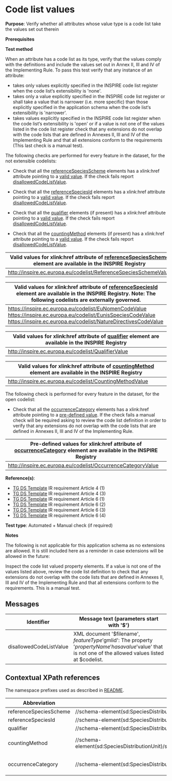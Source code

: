 # Code list values

**Purpose**: Verify whether all attributes whose value type is a code list take the values set out therein

**Prerequisites**

**Test method**

When an attribute has a code list as its type, verify that the values comply with the definitions and include the values set out in Annex II, III and IV of the Implementing Rule. To pass this test verify that any instance of an attribute:

* takes only values explicitly specified in the INSPIRE code list register when the code list‘s extensibility is 'none'.
* takes only a value explicitly specified in the INSPIRE code list register or shall take a value that is narrower (i.e. more specific) than those explicitly specified in the application schema when the code list‘s extensibility is 'narrower'.
* takes values explicitly specified in the INSPIRE code list register when the code list‘s extensibility is 'open' or if a value is not one of the values listed in the code list register check that any extensions do not overlap with the code lists that are defined in Annexes II, III and IV of the Implementing Rule and that all extensions conform to the requirements (This last check is a manual test).

The following checks are performed for every feature in the dataset, for the not extensible codelists:

* Check that all the [referenceSpeciesScheme](#referenceSpeciesScheme) elements has a xlink:href attribute pointing to a [valid value](#validValue1). If the check fails report [disallowedCodeListValue](#disallowedCodeListValue).

* Check that all the [referenceSpeciesId](#referenceSpeciesId) elements has a xlink:href attribute pointing to a [valid value](#validValue2). If the check fails report [disallowedCodeListValue](#disallowedCodeListValue).

* Check that all the [qualifier](#qualifier) elements (if present) has a xlink:href attribute pointing to a [valid value](#validValue3). If the check fails report [disallowedCodeListValue](#disallowedCodeListValue).

* Check that all the [countingMethod](#countingMethod) elements (if present) has a xlink:href attribute pointing to a [valid value](#validValue4). If the check fails report [disallowedCodeListValue](#disallowedCodeListValue).


| <a name="validValue1"></a> Valid values for xlink:href attribute of [referenceSpeciesScheme](#referenceSpeciesScheme) element are available in the INSPIRE Registry| 
| ---- | 
| http://inspire.ec.europa.eu/codelist/ReferenceSpeciesSchemeValue | 

| <a name="validValue2"></a> Valid values for xlink:href attribute of [referenceSpeciesId](#referenceSpeciesId) element are available in the INSPIRE Registry. Note: The following codelists are externally governed.| 
| ---- | 
| https://inspire.ec.europa.eu/codelist/EuNomenCodeValue <br> https://inspire.ec.europa.eu/codelist/EunisSpeciesCodeValue <br> https://inspire.ec.europa.eu/codelist/NatureDirectivesCodeValue|

| <a name="validValue3"></a> Valid values for xlink:href attribute of [qualifier](#qualifier) element are available in the INSPIRE Registry| 
| ---- | 
| http://inspire.ec.europa.eu/codelist/QualifierValue | 

| <a name="validValue4"></a> Valid values for xlink:href attribute of [countingMethod](#countingMethod) element are available in the INSPIRE Registry| 
| ---- | 
| http://inspire.ec.europa.eu/codelist/CountingMethodValue | 


The following check is performed for every feature in the dataset, for the open codelist:

* Check that all the [occurrenceCategory](#occurrenceCategory) elements has a xlink:href attribute pointing to a [pre-defined value](#preDefinedValue). If the check fails a manual check will be required asking to review the code list definition in order to verify that any extensions do not overlap with the code lists that are defined in Annexes II, III and IV of the Implementing Rule.

| <a name="preDefinedValue"></a> Pre-defined values for xlink:href attribute of [occurrenceCategory](#occurrenceCategory) element are available in the INSPIRE Registry| 
| ---- | 
| http://inspire.ec.europa.eu/codelist/OccurrenceCategoryValue | 


**Reference(s)**: 

* [TG DS Template](./README.md#ref_TG_DS_tmpl) IR requirement Article 4 (1)
* [TG DS Template](./README.md#ref_TG_DS_tmpl) IR requirement Article 4 (3)
* [TG DS Template](./README.md#ref_TG_DS_tmpl) IR requirement Article 6 (1)
* [TG DS Template](./README.md#ref_TG_DS_tmpl) IR requirement Article 6 (2)
* [TG DS Template](./README.md#ref_TG_DS_tmpl) IR requirement Article 6 (3)
* [TG DS Template](./README.md#ref_TG_DS_tmpl) IR requirement Article 6 (4)

**Test type**: Automated + Manual check (if required)

**Notes**

The following is not applicable for this application schema as no extensions are allowed. It is still included here as a reminder in case extensions will be allowed in the future:

Inspect the code list valued property elements. If a value is not one of the values listed above, review the code list definition to check that any extensions do not overlap with the code lists that are defined in Annexes II, III and IV of the Implementing Rule and that all extensions conform to the requirements. This is a manual test.

## Messages

Identifier  |  Message text (parameters start with '$')
---------------------------------------------------------- | -------------------------------------------------------------------------
disallowedCodeListValue <a name="disallowedCodeListValue"/>  |  XML document '$filename', $featureType '$gmlid': The property '$propertyName' has a value '$value' that is not one of the allowed values listed at $codelist. 

## Contextual XPath references

The namespace prefixes used as described in [README](./README.md#namespaces).

Abbreviation                                               |  XPath expression				|Multiplicity       |Voidable
---------------------------------------------------------- | -------------------------------|-------------------|---------
referenceSpeciesScheme <a name="referenceSpeciesScheme"></a>   | //schema-element(sd:SpeciesDistributionUnit)/sd:speciesName/sd:SpeciesNameType/sd:referenceSpeciesScheme | 1 | No
referenceSpeciesId <a name="referenceSpeciesId"></a>   | //schema-element(sd:SpeciesDistributionUnit)/sd:speciesName/sd:SpeciesNameType/sd:referenceSpeciesId | 1 | No
qualifier <a name="qualifier"></a> | //schema-element(sd:SpeciesDistributionUnit)sd:speciesName/sd:SpeciesNameType/sd:qualifier | 0..1 | Yes
countingMethod <a name="countingMethod"></a> | //schema-element(sd:SpeciesDistributionUnit)/sd:distributionInfo/sd:DistributionInfoType/sd:populationSize/sd:PopulationSizeType/sd:countingMethod | 1 (The parent is optional) | No
occurrenceCategory <a name ="occurrenceCategory"></a>	| //schema-element(sd:SpeciesDistributionUnit)/sd:distributionInfo/sd:DistributionInfoType/sd:occurrenceCategory/@xlink:href | 1 (The parent is optional) | No
